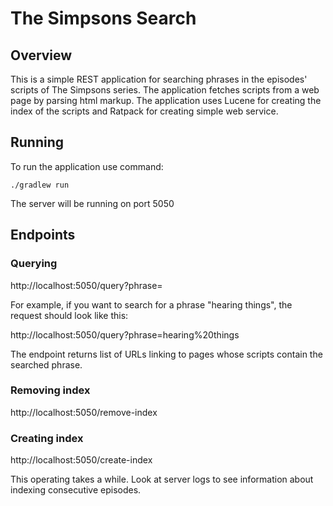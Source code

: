 # The Simpsons Search

## Overview

This is a simple REST application for searching phrases in the episodes' scripts of The Simpsons series.
The application fetches scripts from a web page by parsing html markup.
The application uses Lucene for creating the index of the scripts and Ratpack for creating simple web service.

## Running

To run the application use command:

```./gradlew run```

The server will be running on port 5050

## Endpoints

### Querying

http://localhost:5050/query?phrase= <your-phrase>

For example, if you want to search for a phrase "hearing things", the request should look like this:

http://localhost:5050/query?phrase=hearing%20things

The endpoint returns list of URLs linking to pages whose scripts contain the searched phrase.

### Removing index

http://localhost:5050/remove-index

### Creating index

http://localhost:5050/create-index

This operating takes a while. Look at server logs to see information about indexing consecutive episodes.